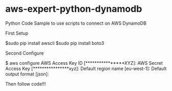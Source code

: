 # aws-expert-python-dynamodb

Python Code Sample to use scripts to connect on AWS DynamoDB

First Setup 

$sudo pip install awscli
$sudo pip install boto3

Second Configure

$ aws configure
AWS Access Key ID [****************XYZ]: 
AWS Secret Access Key [****************xyz]: 
Default region name [eu-west-1]: 
Default output format [json]:

Then follow code!!!
